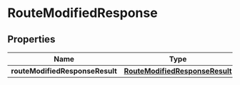 # RouteModifiedResponse

## Properties
Name | Type | Description | Notes
------------ | ------------- | ------------- | -------------
**routeModifiedResponseResult** | [**RouteModifiedResponseResult**](RouteModifiedResponseResult.md) |  |  [optional]
